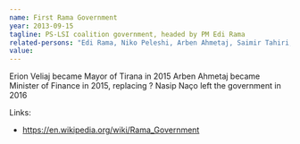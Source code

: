 ```yaml
---
name: First Rama Government
year: 2013-09-15
tagline: PS-LSI coalition government, headed by PM Edi Rama
related-persons: "Edi Rama, Niko Peleshi, Arben Ahmetaj, Saimir Tahiri, Erion Veliaj, Eglantina Gjermeni, Lindita Nikolla, Nasip Naço, Milena Harito, Mirela Kumbaro, Ditmir Bushati"
value:
---
```


Erion Veliaj became Mayor of Tirana in 2015
Arben Ahmetaj became Minister of Finance in 2015, replacing ?
Nasip Naço left the government in 2016

Links:
* <https://en.wikipedia.org/wiki/Rama_Government>
